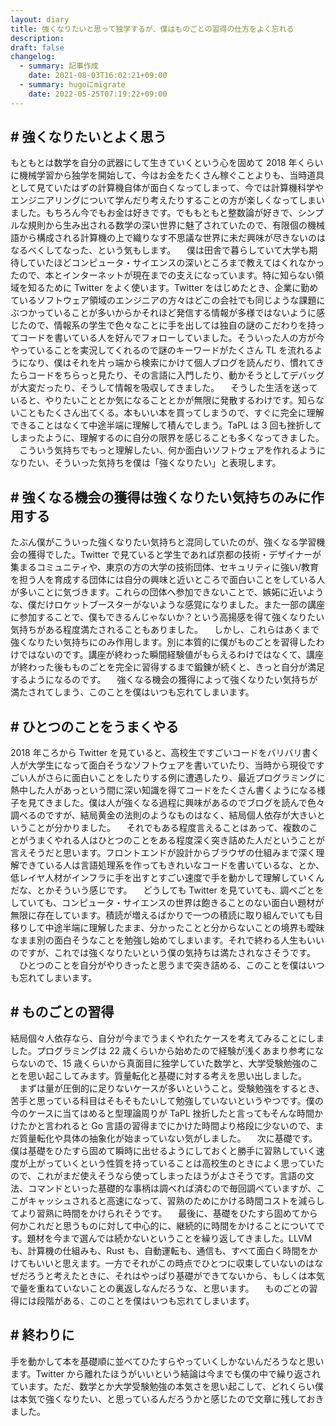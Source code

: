 ```yaml
---
layout: diary
title: 強くなりたいと思って独学するが、僕はものごとの習得の仕方をよく忘れる
description: 
draft: false
changelog:
  - summary: 記事作成
    date: 2021-08-03T16:02:21+09:00
  - summary: hugoにmigrate
    date: 2022-05-25T07:19:22+09:00
---
```


## # 強くなりたいとよく思う

もともとは数学を自分の武器にして生きていくという心を固めて 2018 年くらいに機械学習から独学を開始して、今はお金をたくさん稼ぐことよりも、当時道具として見ていたはずの計算機自体が面白くなってしまって、今では計算機科学やエンジニアリングについて学んだり考えたりすることの方が楽しくなってしまいました。もちろん今でもお金は好きです。でももともと整数論が好きで、シンプルな規則から生み出される数学の深い世界に魅了されていたので、有限個の機械語から構成される計算機の上で織りなす不思議な世界に未だ興味が尽きないのはなるべくしてなった、という気もします。
　僕は田舎で暮らしていて大学も期待していたほどコンピュータ・サイエンスの深いところまで教えてはくれなかったので、本とインターネットが現在までの支えになっています。特に知らない領域を知るために Twitter をよく使います。Twitter をはじめたとき、企業に勤めているソフトウェア領域のエンジニアの方々はどこの会社でも同じような課題にぶつかっていることが多いからかそれほど発信する情報が多様ではないように感じたので、情報系の学生で色々なことに手を出しては独自の謎のこだわりを持ってコードを書いている人を好んでフォローしていました。そういった人の方が今やっていることを実況してくれるので謎のキーワードがたくさん TL を流れるようになり、僕はそれを片っ端から検索にかけて個人ブログを読んだり、慣れてきたらコードをちらっと見たり、その言語に入門したり、動かそうとしてデバッグが大変だったり、そうして情報を吸収してきました。
　そうした生活を送っていると、やりたいこととか気になることとかが無限に発散するわけです。知らないこともたくさん出てくる。本もいい本を買ってしまうので、すぐに完全に理解できることはなくて中途半端に理解して積んでしまう。TaPL は 3 回も挫折してしまったように、理解するのに自分の限界を感じることも多くなってきました。
　こういう気持ちでもっと理解したい、何か面白いソフトウェアを作れるようになりたい、そういった気持ちを僕は「強くなりたい」と表現します。

## # 強くなる機会の獲得は強くなりたい気持ちのみに作用する

たぶん僕がこういった強くなりたい気持ちと混同していたのが、強くなる学習機会の獲得でした。Twitter で見ていると学生であれば京都の技術・デザイナーが集まるコミュニティや、東京の方の大学の技術団体、セキュリティに強い/教育を担う人を育成する団体には自分の興味と近いところで面白いことをしている人が多いことに気づきます。これらの団体へ参加できないことで、嫉妬に近いような、僕だけロケットブースターがないような感覚になりました。また一部の講座に参加することで、僕もできるんじゃないか？という高揚感を得て強くなりたい気持ちがある程度満たされることもありました。
　しかし、これらはあくまで強くなりたい気持ちにのみ作用します。別に本質的に僕がものごとを習得したわけではないのです。講座が終わった瞬間経験値がもらえるわけではなくて、講座が終わった後もものごとを完全に習得するまで鍛錬が続くと、きっと自分が満足するようになるのです。
　強くなる機会の獲得によって強くなりたい気持ちが満たされてしまう、このことを僕はいつも忘れてしまいます。

## # ひとつのことをうまくやる

2018 年ころから Twitter を見ていると、高校生ですごいコードをバリバリ書く人が大学生になって面白そうなソフトウェアを書いていたり、当時から現役ですごい人がさらに面白いことをしたりする例に遭遇したり、最近プログラミングに熱中した人があっという間に深い知識を得てコードをたくさん書くようになる様子を見てきました。僕は人が強くなる過程に興味があるのでブログを読んで色々調べるのですが、結局黄金の法則のようなものはなく、結局個人依存が大きいということが分かりました。
　それでもある程度言えることはあって、複数のことがうまくやれる人はひとつのことをある程度深く突き詰めた人だということが言えそうだと思います。フロントエンドが設計からブラウザの仕組みまで深く理解できている人は言語処理系を作ってもきれいなコードを書いているな、とか、低レイヤ人材がインフラに手を出すとすごい速度で手を動かして理解していくんだな、とかそういう感じです。
　どうしても Twitter を見ていても、調べごとをしていても、コンピュータ・サイエンスの世界は飽きることのない面白い題材が無限に存在しています。積読が増えるばかりで一つの積読に取り組んでいても目移りして中途半端に理解したまま、分かったことと分からないことの境界も曖昧なまま別の面白そうなことを勉強し始めてしまいます。それで終わる人生もいいのですが、これでは強くなりたいという僕の気持ちは満たされなさそうです。
　ひとつのことを自分がやりきったと思うまで突き詰める、このことを僕はいつも忘れてしまいます。

## # ものごとの習得

結局個々人依存なら、自分が今までうまくやれたケースを考えてみることにしました。プログラミングは 22 歳くらいから始めたので経験が浅くあまり参考にならないので、15 歳くらいから真面目に独学していた数学と、大学受験勉強のことを思い起こしてみます。質量転化と基礎に対する考えを思い出しました。
　まずは量が圧倒的に足りないケースが多いということ。受験勉強をするとき、苦手と思っている科目はそもそもたいして勉強していないというやつです。僕の今のケースに当てはめると型理論周りが TaPL 挫折したと言ってもそんな時間かけたかと言われると Go 言語の習得までにかけた時間より格段に少ないので、まだ質量転化や具体の抽象化が始まっていない気がしました。
　次に基礎です。僕は基礎をひたすら固めて瞬時に出せるようにしておくと勝手に習熟していく速度が上がっていくという性質を持っていることは高校生のときによく思っていたので、これがまだ使えそうなら使ってしまったほうがよさそうです。言語の文法、コマンドといった基礎的な事柄は調べれば済むので毎回調べていますが、ここがキャッシュされると高速になって、習熟のためにかける時間コストを減らしてより習熟に時間をかけられそうです。
　最後に、基礎をひたすら固めてから何かこれだと思うものに対して中心的に、継続的に時間をかけることについてです。題材を今まで選んでは続かないということを繰り返してきました。LLVM も、計算機の仕組みも、Rust も、自動運転も、通信も、すべて面白く時間をかけてもいいと思えます。一方でそれがこの時点でひとつに収束していないのはなぜだろうと考えたときに、それはやっぱり基礎ができてないから、もしくは本気で量を重ねていないことの裏返しなんだろうな、と思います。
　ものごとの習得には段階がある、このことを僕はいつも忘れてしまいます。

## # 終わりに

手を動かして本を基礎順に並べてひたすらやっていくしかないんだろうなと思います。Twitter から離れたほうがいいという結論は今までも僕の中で繰り返されています。ただ、数学とか大学受験勉強の本気さを思い起こして、どれくらい僕は本気で強くなりたい、と思っているんだろうかと感じたので文章に残しておきました。